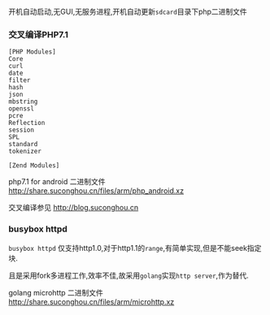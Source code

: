 
###

开机自动启动,无GUI,无服务进程,开机自动更新`sdcard`目录下php二进制文件


### 交叉编译PHP7.1



```
[PHP Modules]
Core
curl
date
filter
hash
json
mbstring
openssl
pcre
Reflection
session
SPL
standard
tokenizer

[Zend Modules]
```

php7.1 for android 二进制文件  http://share.suconghou.cn/files/arm/php_android.xz

交叉编译参见 http://blog.suconghou.cn


### busybox httpd

`busybox httpd` 仅支持http1.0,对于http1.1的`range`,有简单实现,但是不能seek指定块.

且是采用fork多进程工作,效率不佳,故采用`golang`实现`http server`,作为替代.


golang microhttp 二进制文件 http://share.suconghou.cn/files/arm/microhttp.xz

